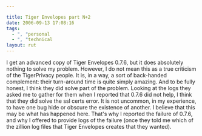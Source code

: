 ```yaml
---

title: Tiger Envelopes part N+2
date: 2006-09-13 17:08:16
tags:
  - ", "personal
  - ", "technical
layout: rut
---
```


I get an advanced copy of Tiger Envelopes 0.7.6, but it does absolutely nothing to solve my problem.  However, I do not mean this as a true criticism of the TigerPrivacy people.  It is, in a way, a sort of back-handed complement:  their turn-around time is quite simply amazing.   And to be fully honest, I think they did solve part of the problem.  Looking at the logs they asked me to gather for them when I reported that 0.7.6 did not help, I think that they did solve the ssl certs error.  It is not uncommon, in my experience, to have one bug hide or obscure the existence of another.  I believe that this may be what has happened here.  That's why I reported the failure of 0.7.6, and why I offered to provide logs of the failure (once they told me which of the zillion log files that Tiger Envelopes creates that they wanted). 

